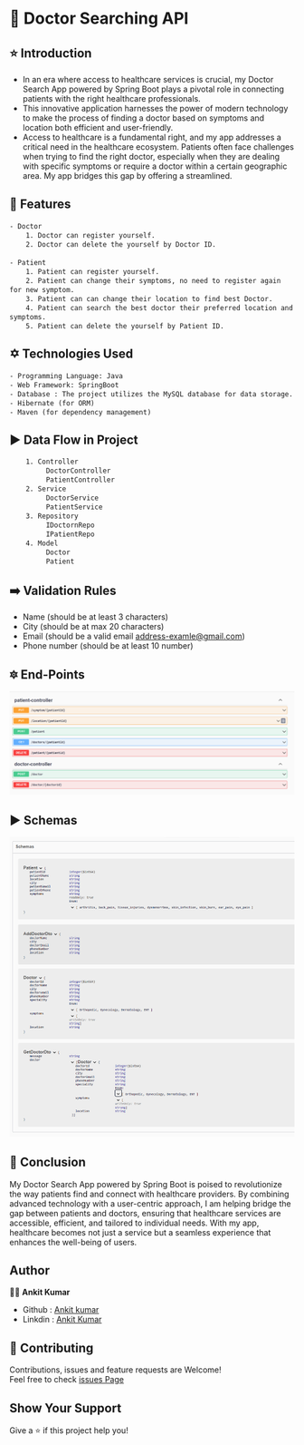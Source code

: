 # 🏥 Doctor Searching API
## ⭐ Introduction
- In an era where access to healthcare services is crucial, my Doctor Search App powered by Spring Boot plays a pivotal role in connecting patients
with the right healthcare professionals.
- This innovative application harnesses the power of modern technology to make the process of 
finding a doctor based on symptoms and location both efficient and user-friendly.
- Access to healthcare is a fundamental right, and my app addresses a critical need in the healthcare ecosystem. Patients often face challenges when trying to find
the right doctor, especially when they are dealing with specific symptoms or require a doctor within a certain geographic area. My app bridges this gap by offering
a streamlined.

## 🌟 Features
```
- Doctor
    1. Doctor can register yourself.
    2. Doctor can delete the yourself by Doctor ID.
  
- Patient
    1. Patient can register yourself.
    2. Patient can change their symptoms, no need to register again for new symptom.
    3. Patient can can change their location to find best Doctor.
    4. Patient can search the best doctor their preferred location and symptoms.
    5. Patient can delete the yourself by Patient ID.

```
## ✡️ Technologies Used
```
- Programming Language: Java
- Web Framework: SpringBoot
- Database : The project utilizes the MySQL database for data storage.
- Hibernate (for ORM)
- Maven (for dependency management)
```
## ▶️ Data Flow in Project
```
    1. Controller
         DoctorController
         PatientController
    2. Service
         DoctorService 
         PatientService
    3. Repository
         IDoctornRepo
         IPatientRepo
    4. Model
         Doctor 
         Patient
```
## ➡️ Validation Rules
- Name (should be at least 3 characters)
- City (should be at max 20 characters)
- Email (should be a valid email address-examle@gmail.com)
- Phone number (should be at least 10 number)

## 🔯 End-Points
![logo](https://github.com/ankitk55/git_first_repo/blob/main/Doctor-Searching-Endpoints.png)
## ▶️ Schemas
![logo](https://github.com/ankitk55/git_first_repo/blob/main/Doctor-Searching-Schemas.png)

## 🌟 Conclusion
My Doctor Search App powered by Spring Boot is poised to revolutionize the way patients find and connect with healthcare providers.
By combining advanced technology with a user-centric approach, I am helping bridge the gap between patients and doctors, ensuring that healthcare
services are accessible, efficient, and tailored to individual needs. With my app, healthcare becomes not just a service but a seamless experience
that enhances the well-being of users.

## Author
 👨‍💼 **Ankit Kumar**
 + Github : [Ankit kumar](https://github.com/ankitk55?tab=repositories)
 + Linkdin : [Ankit Kumar](https://www.linkedin.com/in/ankit-kumar-7300581b3/)
 
## 🤝 Contributing
Contributions, issues and feature requests are Welcome!\
Feel free to check [issues Page](https://github.com/issues) 

## Show Your Support 
 Give a ⭐ if this project help you!
